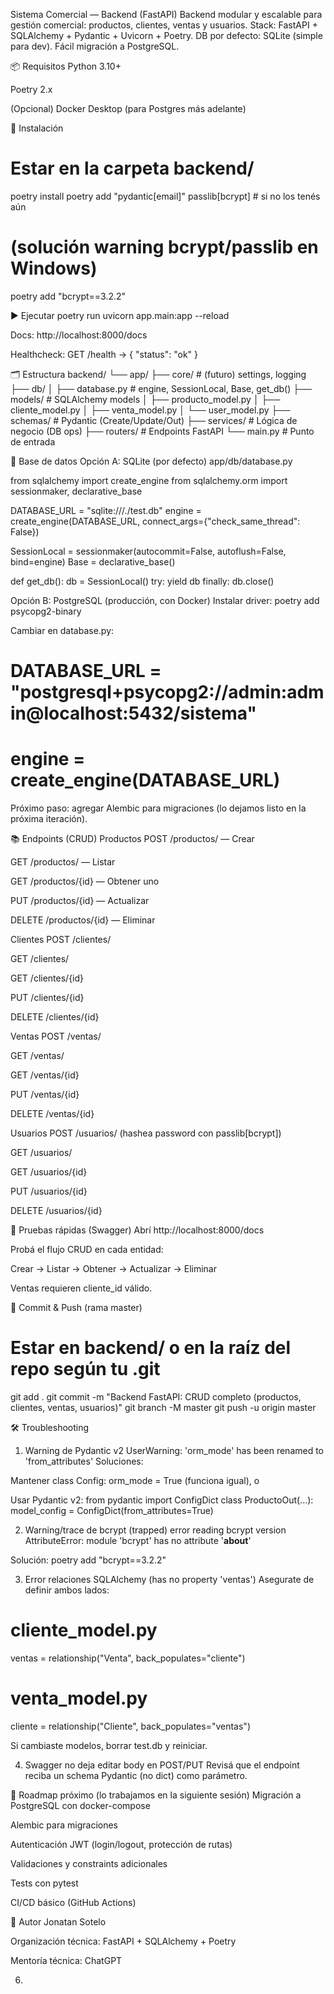 Sistema Comercial — Backend (FastAPI)
Backend modular y escalable para gestión comercial: productos, clientes, ventas y usuarios.
Stack: FastAPI + SQLAlchemy + Pydantic + Uvicorn + Poetry.
DB por defecto: SQLite (simple para dev). Fácil migración a PostgreSQL.

📦 Requisitos
Python 3.10+

Poetry 2.x

(Opcional) Docker Desktop (para Postgres más adelante)

🚀 Instalación
# Estar en la carpeta backend/
poetry install
poetry add "pydantic[email]" passlib[bcrypt]  # si no los tenés aún

# (solución warning bcrypt/passlib en Windows)
poetry add "bcrypt==3.2.2"

▶️ Ejecutar
poetry run uvicorn app.main:app --reload

Docs: http://localhost:8000/docs

Healthcheck: GET /health → { "status": "ok" }

🗂️ Estructura
backend/
└── app/
    ├── core/                 # (futuro) settings, logging
    ├── db/
    │   ├── database.py       # engine, SessionLocal, Base, get_db()
    ├── models/               # SQLAlchemy models
    │   ├── producto_model.py
    │   ├── cliente_model.py
    │   ├── venta_model.py
    │   └── user_model.py
    ├── schemas/              # Pydantic (Create/Update/Out)
    ├── services/             # Lógica de negocio (DB ops)
    ├── routers/              # Endpoints FastAPI
    └── main.py               # Punto de entrada

🔌 Base de datos
Opción A: SQLite (por defecto)
app/db/database.py

from sqlalchemy import create_engine
from sqlalchemy.orm import sessionmaker, declarative_base

DATABASE_URL = "sqlite:///./test.db"
engine = create_engine(DATABASE_URL, connect_args={"check_same_thread": False})

SessionLocal = sessionmaker(autocommit=False, autoflush=False, bind=engine)
Base = declarative_base()

def get_db():
    db = SessionLocal()
    try:
        yield db
    finally:
        db.close()

Opción B: PostgreSQL (producción, con Docker)
Instalar driver:
poetry add psycopg2-binary

Cambiar en database.py:
# DATABASE_URL = "postgresql+psycopg2://admin:admin@localhost:5432/sistema"
# engine = create_engine(DATABASE_URL)
Próximo paso: agregar Alembic para migraciones (lo dejamos listo en la próxima iteración).

📚 Endpoints (CRUD)
Productos
POST /productos/ — Crear

GET /productos/ — Listar

GET /productos/{id} — Obtener uno

PUT /productos/{id} — Actualizar

DELETE /productos/{id} — Eliminar

Clientes
POST /clientes/

GET /clientes/

GET /clientes/{id}

PUT /clientes/{id}

DELETE /clientes/{id}

Ventas
POST /ventas/

GET /ventas/

GET /ventas/{id}

PUT /ventas/{id}

DELETE /ventas/{id}

Usuarios
POST /usuarios/ (hashea password con passlib[bcrypt])

GET /usuarios/

GET /usuarios/{id}

PUT /usuarios/{id}

DELETE /usuarios/{id}

🧪 Pruebas rápidas (Swagger)
Abrí http://localhost:8000/docs

Probá el flujo CRUD en cada entidad:

Crear → Listar → Obtener → Actualizar → Eliminar

Ventas requieren cliente_id válido.


🧩 Commit & Push (rama master)
# Estar en backend/ o en la raíz del repo según tu .git
git add .
git commit -m "Backend FastAPI: CRUD completo (productos, clientes, ventas, usuarios)"
git branch -M master
git push -u origin master






🛠️ Troubleshooting
1) Warning de Pydantic v2
   UserWarning: 'orm_mode' has been renamed to 'from_attributes'
Soluciones:

Mantener class Config: orm_mode = True (funciona igual), o

Usar Pydantic v2:
from pydantic import ConfigDict
class ProductoOut(...):
    model_config = ConfigDict(from_attributes=True)


2) Warning/trace de bcrypt
   (trapped) error reading bcrypt version
AttributeError: module 'bcrypt' has no attribute '__about__'

Solución:
poetry add "bcrypt==3.2.2"

3) Error relaciones SQLAlchemy (has no property 'ventas')
Asegurate de definir ambos lados:
# cliente_model.py
ventas = relationship("Venta", back_populates="cliente")

# venta_model.py
cliente = relationship("Cliente", back_populates="ventas")

Si cambiaste modelos, borrar test.db y reiniciar.

4) Swagger no deja editar body en POST/PUT
Revisá que el endpoint reciba un schema Pydantic (no dict) como parámetro.

🧭 Roadmap próximo (lo trabajamos en la siguiente sesión)
Migración a PostgreSQL con docker-compose

Alembic para migraciones

Autenticación JWT (login/logout, protección de rutas)

Validaciones y constraints adicionales

Tests con pytest

CI/CD básico (GitHub Actions)

👤 Autor
Jonatan Sotelo

Organización técnica: FastAPI + SQLAlchemy + Poetry

Mentoría técnica: ChatGPT


6) 

